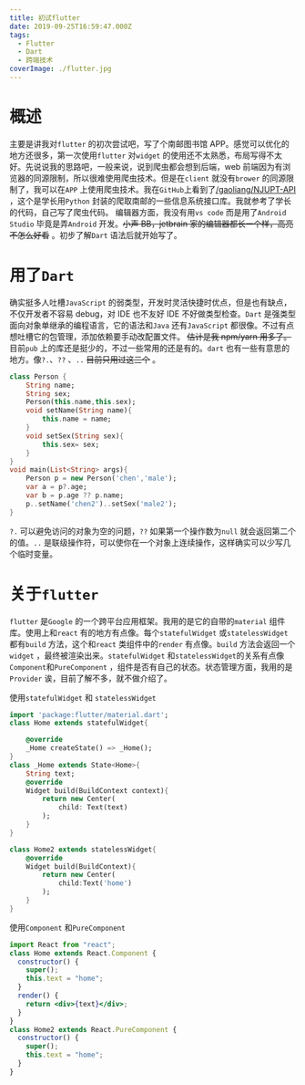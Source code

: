 ```yaml
---
title: 初试flutter
date: 2019-09-25T16:59:47.000Z
tags:
  - Flutter
  - Dart
  - 跨端技术
coverImage: ./flutter.jpg
---
```


# 概述

主要是讲我对`flutter` 的初次尝试吧，写了个南邮图书馆 APP。感觉可以优化的地方还很多，第一次使用`flutter` 对`widget` 的使用还不太熟悉，布局写得不太好。先说说我的思路吧，一般来说，说到爬虫都会想到后端，web 前端因为有浏览器的同源限制，所以很难使用爬虫技术。但是在`client` 就没有`brower` 的同源限制了，我可以在`APP` 上使用爬虫技术。我在`GitHub`上看到了[/gaoliang/NJUPT-API](https://github.com/gaoliang/NJUPT-API) ，这个是学长用`Python` 封装的爬取南邮的一些信息系统接口库。我就参考了学长的代码，自己写了爬虫代码。 编辑器方面，我没有用`vs code` 而是用了`Android Studio` 毕竟是弄`Android` 开发。~~小声 BB，jetbrain 家的编辑器都长一个样，高亮不怎么好看~~ 。初步了解`Dart` 语法后就开始写了。

# 用了`Dart`

确实挺多人吐槽`JavaScript` 的弱类型，开发时灵活快捷时优点，但是也有缺点，不仅开发者不容易 debug，对 IDE 也不友好 IDE 不好做类型检查。`Dart` 是强类型面向对象单继承的编程语言，它的语法和`Java` 还有`JavaScript` 都很像。不过有点想吐槽它的包管理，添加依赖要手动改配置文件。 ~~估计是我 npm/yarn 用多了。~~ 目前`pub` 上的库还是挺少的，不过一些常用的还是有的。`dart` 也有一些有意思的地方。像`?.`、`??` 、`..` ~~目前只用过这三个~~ 。

```dart
class Person {
    String name;
    String sex;
    Person(this.name,this.sex);
    void setName(String name){
        this.name = name;
    }
    void setSex(String sex){
        this.sex= sex;
    }
}
void main(List<String> args){
    Person p = new Person('chen','male');
    var a = p?.age;
    var b = p.age ?? p.name;
    p..setName('chen2')..setSex('male2');
}
```

`?.` 可以避免访问的对象为空的问题，`??` 如果第一个操作数为`null` 就会返回第二个的值。`..` 是联级操作符，可以使你在一个对象上连续操作，这样确实可以少写几个临时变量。

# 关于`flutter`

`flutter` 是`Google` 的一个跨平台应用框架。我用的是它的自带的`material` 组件库。使用上和`react` 有的地方有点像。每个`statefulWidget` 或`statelessWidget` 都有`build` 方法，这个和`react` 类组件中的`render` 有点像。`build` 方法会返回一个`widget` ，最终被渲染出来。`statefulWidget` 和`statelessWidget`的关系有点像`Component`和`PureComponent` ，组件是否有自己的状态。状态管理方面，我用的是`Provider` 诶，目前了解不多，就不做介绍了。

使用`statefulWidget` 和 `statelessWidget`

```dart
import 'package:flutter/material.dart';
class Home extends statefulWidget{

    @override
    _Home createState() => _Home();
}
class _Home extends State<Home>{
    String text;
    @override
    Widget build(BuildContext context){
        return new Center(
            child: Text(text)
        );
    }
}

class Home2 extends statelessWidget{
    @override
    Widget build(BuildContext){
        return new Center(
        	child:Text('home')
        );
    }
}
```

使用`Component` 和`PureComponent`

```jsx
import React from "react";
class Home extends React.Component {
  constructor() {
    super();
    this.text = "home";
  }
  render() {
    return <div>{text}</div>;
  }
}
class Home2 extends React.PureComponent {
  constructor() {
    super();
    this.text = "home";
  }
}
```
